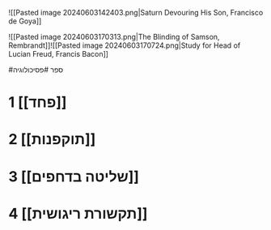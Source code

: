 ![[Pasted image 20240603142403.png|Saturn Devouring His Son, Francisco de Goya]]

![[Pasted image 20240603170313.png|The Blinding of Samson, Rembrandt]]![[Pasted image 20240603170724.png|Study for Head of Lucian Freud, Francis Bacon]]

#ספר #פסיכולוגיה 
# 1	[[פחד]]
# 2	[[תוקפנות]]
# 3	[[שליטה בדחפים]]
# 4	[[תקשורת ריגושית]]
